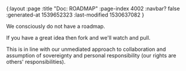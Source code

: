 {:layout :page
 :title "Doc: ROADMAP"
 :page-index 4002
 :navbar? false
 :generated-at 1539652323
 :last-modified 1530637082
 }

We consciously do not have a roadmap. 

If you have a great idea then fork and we'll watch and pull.

This is in line with our unmediated approach to collaboration and assumption of 
sovereignty and personal responsibility (our rights are others' responsibilities).